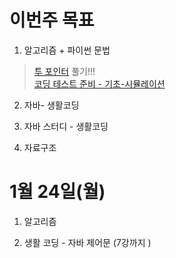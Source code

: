 # 이번주 목표
1. 알고리즘  + 파이썬 문법  
> [투 포인터](https://www.acmicpc.net/step/59) 풀기!!!  
> [코딩 테스트 준비 - 기초-시뮬레이션](https://www.acmicpc.net/workbook/view/93805)

2. 자바- 생활코딩  

3. 자바 스터디 - 생활코딩

4. 자료구조


# 1월 24일(월)

1. 알고리즘

2. 생활 코딩 - 자바 제어문 (7강까지 )
